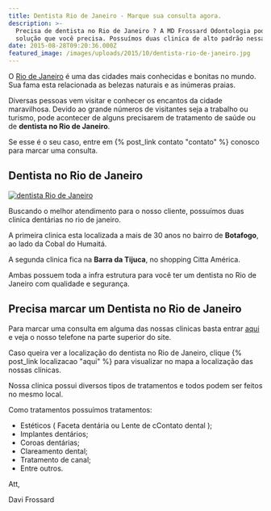 ```yaml
---
title: Dentista Rio de Janeiro - Marque sua consulta agora.
description: >-
  Precisa de dentista no Rio de Janeiro ? A MD Frossard Odontologia pode ser a
  solução que você precisa. Possuímos duas clinica de alto padrão nessa cidade.
date: 2015-08-28T09:20:36.000Z
featured_image: /images/uploads/2015/10/dentista-rio-de-janeiro.jpg
---
```

O [Rio de Janeiro](https://pt.wikipedia.org/wiki/Rio_de_Janeiro_(cidade)) é uma das cidades mais conhecidas e bonitas no mundo. Sua fama esta relacionada as belezas naturais e as inúmeras praias. 

Diversas pessoas vem visitar e conhecer os encantos da cidade maravilhosa. Devido ao grande números de visitantes seja a trabalho ou turismo, pode acontecer de alguns precisarem de tratamento de saúde ou de **dentista no Rio de Janeiro**. 

Se esse é o seu caso, entre em {% post_link contato "contato" %} conosco para marcar uma consulta.

## Dentista no Rio de Janeiro

[![dentista Rio de Janeiro](/images/uploads/2015/10/dentista-Rio-de-Janeiro.jpg)](/images/uploads/2015/10/dentista-Rio-de-Janeiro.jpg) 

Buscando o melhor atendimento para o nosso cliente, possuímos duas clinica dentárias no rio de janeiro. 

A primeira clinica esta localizada a mais de 30 anos no bairro de **Botafogo**, ao lado da Cobal do Humaitá. 

A segunda clinica fica na **Barra da Tijuca**, no shopping Citta América. 

Ambas possuem toda a infra estrutura para você ter um dentista no Rio de Janeiro com qualidade e segurança.

## **Precisa marcar um Dentista no Rio de Janeiro**

Para marcar uma consulta em alguma das nossas clinicas basta entrar [aqui](http://www.mdfrossard.com.br) e veja o nosso telefone na parte superior do site. 

Caso queira ver a localização do dentista no Rio de Janeiro, clique {% post_link localizacao "aqui" %} para visualizar no mapa a localização das nossas clínicas. 

Nossa clinica possui diversos tipos de tratamentos e todos podem ser feitos no mesmo local. 

Como tratamentos possuímos tratamentos:  

* Estéticos ( Faceta dentária ou Lente de cContato dental ); 
* Implantes dentários;
* Coroas dentárias;
* Clareamento dental; 
* Tratamento de canal; 
* Entre outros.   

Att, 

Davi Frossard
